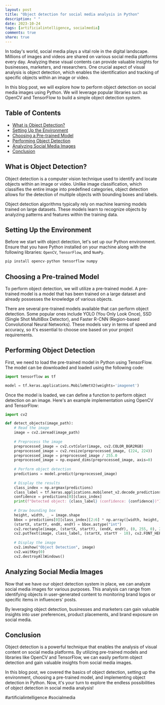 ```yaml
---
layout: post
title: "Object detection for social media analysis in Python"
description: " "
date: 2023-10-24
tags: [artificialintelligence, socialmedia]
comments: true
share: true
---
```


In today's world, social media plays a vital role in the digital landscape. Millions of images and videos are shared on various social media platforms every day. Analyzing these visual contents can provide valuable insights for businesses, marketers, and researchers. One crucial aspect of visual analysis is object detection, which enables the identification and tracking of specific objects within an image or video.

In this blog post, we will explore how to perform object detection on social media images using Python. We will leverage popular libraries such as OpenCV and TensorFlow to build a simple object detection system.

## Table of Contents
- [What is Object Detection?](#what-is-object-detection)
- [Setting Up the Environment](#setting-up-the-environment)
- [Choosing a Pre-trained Model](#choosing-a-pre-trained-model)
- [Performing Object Detection](#performing-object-detection)
- [Analyzing Social Media Images](#analyzing-social-media-images)
- [Conclusion](#conclusion)

## What is Object Detection?

Object detection is a computer vision technique used to identify and locate objects within an image or video. Unlike image classification, which classifies the entire image into predefined categories, object detection allows for the detection of multiple objects with bounding boxes and labels.

Object detection algorithms typically rely on machine learning models trained on large datasets. These models learn to recognize objects by analyzing patterns and features within the training data.

## Setting Up the Environment

Before we start with object detection, let's set up our Python environment. Ensure that you have Python installed on your machine along with the following libraries: `OpenCV`, `TensorFlow`, and `NumPy`.

```python
pip install opencv-python tensorflow numpy
```

## Choosing a Pre-trained Model

To perform object detection, we will utilize a pre-trained model. A pre-trained model is a model that has been trained on a large dataset and already possesses the knowledge of various objects.

There are several pre-trained models available that can perform object detection. Some popular ones include YOLO (You Only Look Once), SSD (Single Shot MultiBox Detector), and Faster R-CNN (Region-based Convolutional Neural Networks). These models vary in terms of speed and accuracy, so it's essential to choose one based on your project requirements.

## Performing Object Detection

First, we need to load the pre-trained model in Python using TensorFlow. The model can be downloaded and loaded using the following code:

```python
import tensorflow as tf

model = tf.keras.applications.MobileNetV2(weights='imagenet')
```

Once the model is loaded, we can define a function to perform object detection on an image. Here's an example implementation using OpenCV and TensorFlow:

```python
import cv2

def detect_objects(image_path):
    # Read the image
    image = cv2.imread(image_path)
    
    # Preprocess the image
    preprocessed_image = cv2.cvtColor(image, cv2.COLOR_BGR2RGB)
    preprocessed_image = cv2.resize(preprocessed_image, (224, 224))
    preprocessed_image = preprocessed_image / 255.0
    preprocessed_image = np.expand_dims(preprocessed_image, axis=0)
    
    # Perform object detection
    predictions = model.predict(preprocessed_image)
    
    # Display the results
    class_index = np.argmax(predictions)
    class_label = tf.keras.applications.mobilenet_v2.decode_predictions(predictions, top=1)[0][0][1]
    confidence = predictions[0][class_index]
    print(f"Detected object: {class_label} (confidence: {confidence})")
    
    # Draw bounding box
    height, width, _ = image.shape
    bbox = predictions[0][class_index][2:6] * np.array([width, height, width, height])
    (startX, startY, endX, endY) = bbox.astype("int")
    cv2.rectangle(image, (startX, startY), (endX, endY), (0, 255, 0), 2)
    cv2.putText(image, class_label, (startX, startY - 10), cv2.FONT_HERSHEY_SIMPLEX, 0.9, (0, 255, 0), 2)
    
    # Display the image
    cv2.imshow("Object Detection", image)
    cv2.waitKey(0)
    cv2.destroyAllWindows()
```

## Analyzing Social Media Images

Now that we have our object detection system in place, we can analyze social media images for various purposes. This analysis can range from identifying objects in user-generated content to monitoring brand logos or specific items in influencers' posts.

By leveraging object detection, businesses and marketers can gain valuable insights into user preferences, product placements, and brand exposure on social media.

## Conclusion

Object detection is a powerful technique that enables the analysis of visual content on social media platforms. By utilizing pre-trained models and libraries like OpenCV and TensorFlow, we can easily perform object detection and gain valuable insights from social media images.

In this blog post, we covered the basics of object detection, setting up the environment, choosing a pre-trained model, and implementing object detection in Python. Now, it's your turn to explore the endless possibilities of object detection in social media analysis! 

\#artificialintelligence #socialmedia